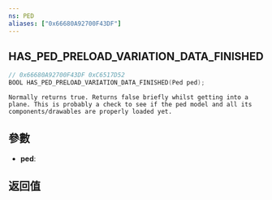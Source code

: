 ```yaml
---
ns: PED
aliases: ["0x66680A92700F43DF"]
---
```

## HAS_PED_PRELOAD_VARIATION_DATA_FINISHED

```c
// 0x66680A92700F43DF 0xC6517D52
BOOL HAS_PED_PRELOAD_VARIATION_DATA_FINISHED(Ped ped);
```

```
Normally returns true. Returns false briefly whilst getting into a plane. This is probably a check to see if the ped model and all its components/drawables are properly loaded yet.
```

## 參數
* **ped**: 

## 返回值

